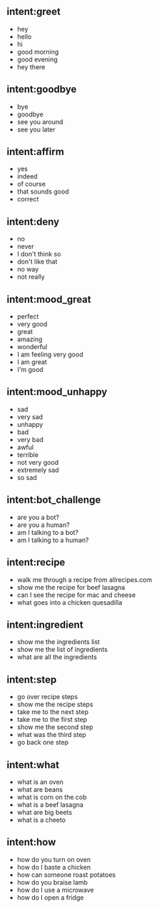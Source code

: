 ## intent:greet
- hey
- hello
- hi
- good morning
- good evening
- hey there

## intent:goodbye
- bye
- goodbye
- see you around
- see you later

## intent:affirm
- yes
- indeed
- of course
- that sounds good
- correct

## intent:deny
- no
- never
- I don't think so
- don't like that
- no way
- not really

## intent:mood_great
- perfect
- very good
- great
- amazing
- wonderful
- I am feeling very good
- I am great
- I'm good

## intent:mood_unhappy
- sad
- very sad
- unhappy
- bad
- very bad
- awful
- terrible
- not very good
- extremely sad
- so sad

## intent:bot_challenge
- are you a bot?
- are you a human?
- am I talking to a bot?
- am I talking to a human?


## intent:recipe
- walk me through a recipe from allrecipes.com
- show me the recipe for beef lasagna
- can I see the recipe for mac and cheese
- what goes into a chicken quesadilla

## intent:ingredient
- show me the ingredients list
- show me the list of ingredients
- what are all the ingredients

## intent:step
- go over recipe steps
- show me the recipe steps
- take me to the next step
- take me to the first step
- show me the second step
- what was the third step
- go back one step

## intent:what
- what is an oven
- what are beans
- what is corn on the cob
- what is a beef lasagna
- what are big beets
- what is a cheeto

## intent:how
- how do you turn on oven
- how do I baste a chicken
- how can someone roast potatoes
- how do you braise lamb
- how do I use a microwave
- how do I open a fridge
